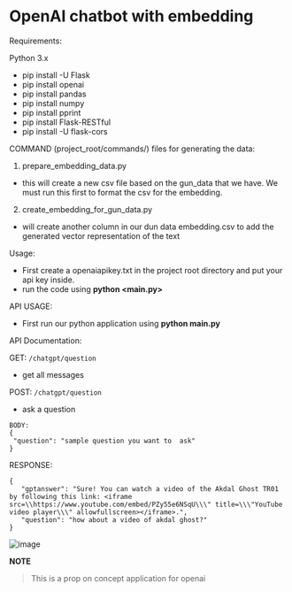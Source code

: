 ﻿# OpenAI chatbot with embedding 

Requirements:

Python 3.x

- pip install -U Flask
- pip install openai
- pip install pandas
- pip install numpy
- pip install pprint
- pip install Flask-RESTful
- pip install -U flask-cors

COMMAND (project_root/commands/) files for generating the data:
1. prepare_embedding_data.py
 - this will create a new csv file based on the gun_data that we have. We must run this first to format the csv for the embedding.
2. create_embedding_for_gun_data.py
 - will create another column in our dun data embedding.csv to add the generated vector representation of the text

Usage:
- First create a openaiapikey.txt in the project root directory and put  your api key inside.
- run the code using **python <main.py>**

API USAGE:
- First run our python application using **python main.py**

API Documentation:

GET: `/chatgpt/question`
 - get all messages

POST: `/chatgpt/question`
 - ask a question
 ```
 BODY:
 {
  "question": "sample question you want to  ask"
 }
 ```
 RESPONSE:
 ```
 {
    "gptanswer": "Sure! You can watch a video of the Akdal Ghost TR01 by following this link: <iframe src=\\https://www.youtube.com/embed/PZy55e6NSqU\\\" title=\\\"YouTube video player\\\" allowfullscreen></iframe>.",
    "question": "how about a video of akdal ghost?"
 }
 ```
 ![image](https://user-images.githubusercontent.com/4272175/236098410-e2db110b-7c72-4d90-b322-6ac4152eae91.png)
                                                                                                     
                                                                                                      
                                                                                                      
**NOTE**
> This is a prop on concept application for openai

  
